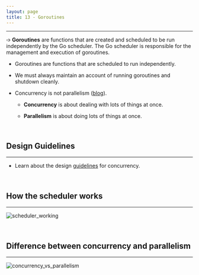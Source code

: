 ```yaml
---
layout: page
title: 13 - Goroutines
---
```

***

➩ **Goroutines** are functions that are created and scheduled to be run independently by the Go scheduler. The Go scheduler is responsible for the management and execution of goroutines.

- Goroutines are functions that are scheduled to run independently.

- We must always maintain an account of running goroutines and shutdown cleanly.

- Concurrency is not parallelism ([blog](https://blog.golang.org/concurrency-is-not-parallelism)).

  - **Concurrency** is about dealing with lots of things at once.

  - **Parallelism** is about doing lots of things at once.

&nbsp;

## Design Guidelines
***

- Learn about the design [guidelines](https://g-kutty.github.io/go-tour/lessons/13/design_philosophy) for concurrency.

&nbsp;

## How the scheduler works
***

  ![scheduler_working](https://g-kutty.github.io/go-tour/lessons/13/images/scheduler.png?raw=true)

&nbsp;

## Difference between concurrency and parallelism
***

  ![concurrency_vs_parallelism](https://g-kutty.github.io/go-tour/lessons/13/images/parallel.png?raw=true)
